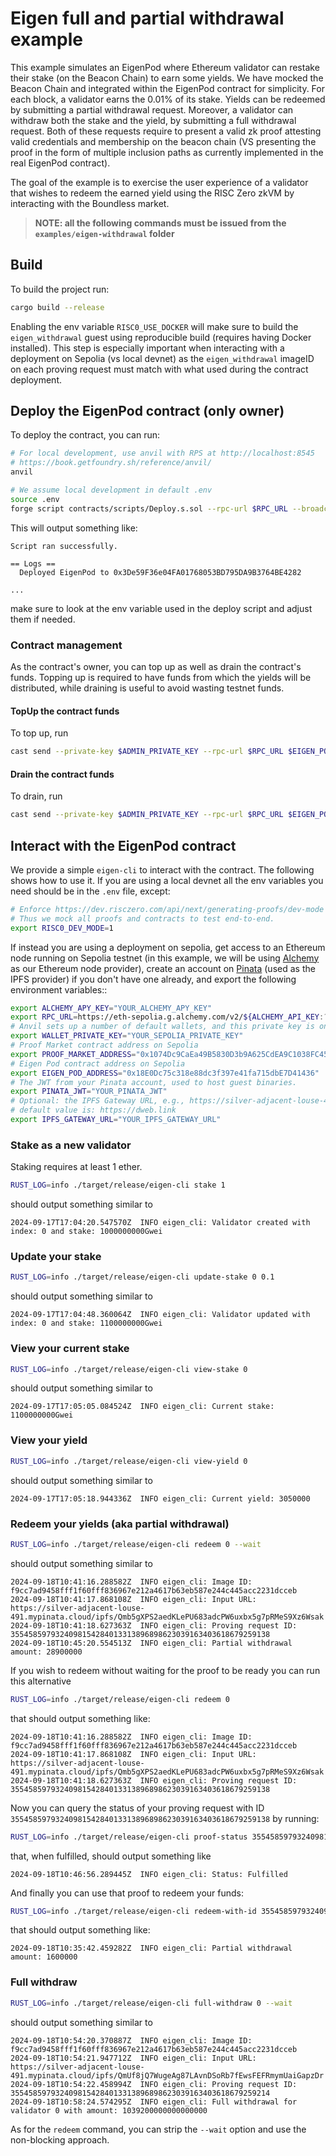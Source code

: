 # Eigen full and partial withdrawal example

This example simulates an EigenPod where Ethereum validator can restake their stake (on the Beacon Chain) to earn some yields.
We have mocked the Beacon Chain and integrated within the EigenPod contract for simplicity.
For each block, a validator earns the 0.01% of its stake. Yields can be redeemed by submitting a partial withdrawal request.
Moreover, a validator can withdraw both the stake and the yield, by submitting a full withdrawal request.
Both of these requests require to present a valid zk proof attesting valid credentials and membership on the beacon chain (VS presenting the proof in the form of multiple inclusion paths as currently implemented in the real EigenPod contract).

The goal of the example is to exercise the user experience of a validator that wishes to redeem the earned yield using the RISC Zero zkVM by interacting with the Boundless market.

> **NOTE: all the following commands must be issued from the `examples/eigen-withdrawal` folder**

## Build

<!-- TODO: DOCKER BUILD seems broken on MacOS Sequoia -->

To build the project run:

```bash
cargo build --release
```

Enabling the env variable `RISC0_USE_DOCKER` will make sure to build the `eigen_withdrawal` guest using reproducible build (requires having Docker installed).
This step is especially important when interacting with a deployment on Sepolia (vs local devnet) as the `eigen_withdrawal` imageID on each proving request must match with what used during the contract deployment.

## Deploy the EigenPod contract (only owner)

To deploy the contract, you can run:

```bash
# For local development, use anvil with RPS at http://localhost:8545
# https://book.getfoundry.sh/reference/anvil/
anvil

# We assume local development in default .env 
source .env
forge script contracts/scripts/Deploy.s.sol --rpc-url $RPC_URL --broadcast -vv
```

This will output something like:

```console
Script ran successfully.

== Logs ==
  Deployed EigenPod to 0x3De59F36e04FA01768053BD795DA9B3764BE4282

...
```

make sure to look at the env variable used in the deploy script and adjust them if needed.

### Contract management

As the contract's owner, you can top up as well as drain the contract's funds.
Topping up is required to have funds from which the yields will be distributed,
while draining is useful to avoid wasting testnet funds.

#### TopUp the contract funds

To top up, run

```bash
cast send --private-key $ADMIN_PRIVATE_KEY --rpc-url $RPC_URL $EIGEN_POD_ADDRESS --value 10ether "topUp()"
```

#### Drain the contract funds

To drain, run

```bash
cast send --private-key $ADMIN_PRIVATE_KEY --rpc-url $RPC_URL $EIGEN_POD_ADDRESS "drain()"
```

## Interact with the EigenPod contract

We provide a simple `eigen-cli` to interact with the contract. The following shows how to use it.
If you are using a local devnet all the env variables you need should be in the `.env` file, except:

```bash
# Enforce https://dev.risczero.com/api/next/generating-proofs/dev-mode
# Thus we mock all proofs and contracts to test end-to-end.
export RISC0_DEV_MODE=1
```

If instead you are using a deployment on sepolia, get access to an Ethereum node running on Sepolia testnet (in this example, we will be using [Alchemy](https://www.alchemy.com/) as our Ethereum node provider), create an account on [Pinata](https://www.pinata.cloud) (used as the IPFS provider) if you don't have one already, and export the following environment variables::

```bash
export ALCHEMY_APY_KEY="YOUR_ALCHEMY_APY_KEY"
export RPC_URL=https://eth-sepolia.g.alchemy.com/v2/${ALCHEMY_API_KEY:?}
# Anvil sets up a number of default wallets, and this private key is one of them.
export WALLET_PRIVATE_KEY="YOUR_SEPOLIA_PRIVATE_KEY"
# Proof Market contract address on Sepolia
export PROOF_MARKET_ADDRESS="0x1074Dc9CaEa49B5830D3b9A625CdEA9C1038FC45"
# Eigen Pod contract address on Sepolia
export EIGEN_POD_ADDRESS="0x18E0Dc75c318e88dc3f397e41fa715dbE7D41436"
# The JWT from your Pinata account, used to host guest binaries.
export PINATA_JWT="YOUR_PINATA_JWT"
# Optional: the IPFS Gateway URL, e.g., https://silver-adjacent-louse-491.mypinata.cloud
# default value is: https://dweb.link
export IPFS_GATEWAY_URL="YOUR_IPFS_GATEWAY_URL"
```

### Stake as a new validator

Staking requires at least 1 ether.

```bash
RUST_LOG=info ./target/release/eigen-cli stake 1
```

should output something similar to

```console
2024-09-17T17:04:20.547570Z  INFO eigen_cli: Validator created with index: 0 and stake: 1000000000Gwei
```

### Update your stake

```bash
RUST_LOG=info ./target/release/eigen-cli update-stake 0 0.1
```

should output something similar to

```console
2024-09-17T17:04:48.360064Z  INFO eigen_cli: Validator updated with index: 0 and stake: 1100000000Gwei
```

### View your current stake

```bash
RUST_LOG=info ./target/release/eigen-cli view-stake 0
```

should output something similar to

```console
2024-09-17T17:05:05.084524Z  INFO eigen_cli: Current stake: 1100000000Gwei
```

### View your yield

```bash
RUST_LOG=info ./target/release/eigen-cli view-yield 0
```

should output something similar to

```console
2024-09-17T17:05:18.944336Z  INFO eigen_cli: Current yield: 3050000
```

### Redeem your yields (aka partial withdrawal)

```bash
RUST_LOG=info ./target/release/eigen-cli redeem 0 --wait
```

should output something similar to

```console
2024-09-18T10:41:16.288582Z  INFO eigen_cli: Image ID: f9cc7ad9458fff1f60fff836967e212a4617b63eb587e244c445acc2231dcceb
2024-09-18T10:41:17.868108Z  INFO eigen_cli: Input URL: https://silver-adjacent-louse-491.mypinata.cloud/ipfs/Qmb5gXPS2aedKLePU683adcPW6uxbx5g7pRMeS9Xz6Wsak
2024-09-18T10:41:18.627363Z  INFO eigen_cli: Proving request ID: 3554585979324098154284013313896898623039163403618679259138
2024-09-18T10:45:20.554513Z  INFO eigen_cli: Partial withdrawal amount: 28900000
```

If you wish to redeem without waiting for the proof to be ready you can run this alternative

```bash
RUST_LOG=info ./target/release/eigen-cli redeem 0
```

that should output something like:

```console
2024-09-18T10:41:16.288582Z  INFO eigen_cli: Image ID: f9cc7ad9458fff1f60fff836967e212a4617b63eb587e244c445acc2231dcceb
2024-09-18T10:41:17.868108Z  INFO eigen_cli: Input URL: https://silver-adjacent-louse-491.mypinata.cloud/ipfs/Qmb5gXPS2aedKLePU683adcPW6uxbx5g7pRMeS9Xz6Wsak
2024-09-18T10:41:18.627363Z  INFO eigen_cli: Proving request ID: 3554585979324098154284013313896898623039163403618679259138
```

Now you can query the status of your proving request with ID `3554585979324098154284013313896898623039163403618679259138` by running:

```bash
RUST_LOG=info ./target/release/eigen-cli proof-status 3554585979324098154284013313896898623039163403618679259138
```

that, when fulfilled, should output something like

```console
2024-09-18T10:46:56.289445Z  INFO eigen_cli: Status: Fulfilled
```

And finally you can use that proof to redeem your funds:

```bash
RUST_LOG=info ./target/release/eigen-cli redeem-with-id 3554585979324098154284013313896898623039163403618679259138
```

that should output something like:

```console
2024-09-18T10:35:42.459282Z  INFO eigen_cli: Partial withdrawal amount: 1600000
```

### Full withdraw

```bash
RUST_LOG=info ./target/release/eigen-cli full-withdraw 0 --wait
```

should output something similar to

```console
2024-09-18T10:54:20.370887Z  INFO eigen_cli: Image ID: f9cc7ad9458fff1f60fff836967e212a4617b63eb587e244c445acc2231dcceb
2024-09-18T10:54:21.947712Z  INFO eigen_cli: Input URL: https://silver-adjacent-louse-491.mypinata.cloud/ipfs/QmUf8jQ7WugeAg87LAvnDSoRb7fEwsFEFRmymUaiGapzDr
2024-09-18T10:54:22.458994Z  INFO eigen_cli: Proving request ID: 3554585979324098154284013313896898623039163403618679259214
2024-09-18T10:58:24.574295Z  INFO eigen_cli: Full withdrawal for validator 0 with amount: 1039200000000000000
```

As for the `redeem` command, you can strip the `--wait` option and use the non-blocking approach.
